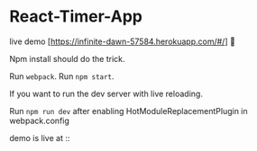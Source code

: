 # React-Timer-App

live demo [https://infinite-dawn-57584.herokuapp.com/#/] :eyes:

Npm install should do the trick.

Run `webpack`. Run `npm start`.

If you want to run the dev server with live reloading.

Run `npm run dev` after enabling HotModuleReplacementPlugin in webpack.config

demo is live at :: 
